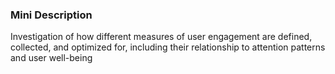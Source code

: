 ### Mini Description

Investigation of how different measures of user engagement are defined, collected, and optimized for, including their relationship to attention patterns and user well-being
